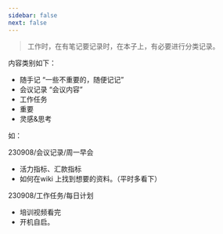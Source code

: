 ```yaml
---
sidebar: false
next: false
---
```

<BlogInfo/>






> 工作时，在有笔记要记录时，在本子上，有必要进行分类记录。

内容类别如下：

  * 随手记 “一些不重要的，随便记记”
  * 会议记录 “会议内容”
  * 工作任务
  * 重要
  * 灵感&思考

如：

230908/会议记录/周一早会

  * 活力指标、汇款指标
  * 如何在wiki 上找到想要的资料。（平时多看下）

230908/工作任务/每日计划

  * 培训视频看完
  * 开机自启。








<ActionBox />
        
<style>#top-box {margin-top:0.5rem!important;}</style>